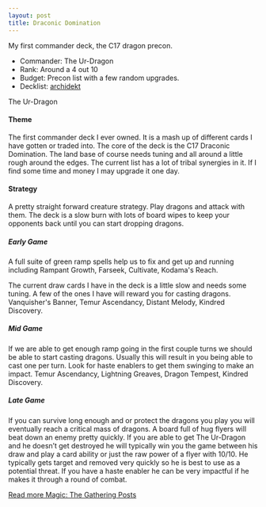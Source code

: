 ```yaml
---
layout: post
title: Draconic Domination
---
```


My first commander deck, the C17 dragon precon.

- Commander: <auto-card>The Ur-Dragon</auto-card>
- Rank: Around a 4 out 10
- Budget: Precon list with a few random upgrades.
- Decklist: [archidekt](https://archidekt.com/decks/760213#Draconic_Domination)

<div class="row">
  <div class="col-md-4"></div>
  <div class="col-md-4" style="max-width: 400px; width: 100%; height: auto;">
    <auto-card-image>The Ur-Dragon</auto-card-image>
  </div>
  <div class="col-md-4"></div>
</div>

#### Theme
The first commander deck I ever owned. It is a mash up of different cards I have gotten or traded into. The core of the deck is the C17 Draconic Domination. The land base of course needs tuning and all around a little rough around the edges. The current list has a lot of tribal synergies in it. If I find some time and money I may upgrade it one day.

#### Strategy
A pretty straight forward creature strategy. Play dragons and attack with them. The deck is a slow burn with lots of board wipes to keep your opponents back until you can start dropping dragons.

##### Early Game
A full suite of green ramp spells help us to fix and get up and running including <auto-card>Rampant Growth</auto-card>, <auto-card>Farseek</auto-card>, <auto-card>Cultivate</auto-card>, <auto-card>Kodama's Reach</auto-card>.

The current draw cards I have in the deck is a little slow and needs some tuning. A few of the ones I have will reward you for casting dragons. <auto-card>Vanquisher's Banner</auto-card>, <auto-card>Temur Ascendancy</auto-card>, <auto-card>Distant Melody</auto-card>, <auto-card>Kindred Discovery</auto-card>.

##### Mid Game
If we are able to get enough ramp going in the first couple turns we should be able to start casting dragons. Usually this will result in you being able to cast one per turn. Look for haste enablers to get them swinging to make an impact. <auto-card>Temur Ascendancy</auto-card>, <auto-card>Lightning Greaves</auto-card>, <auto-card>Dragon Tempest</auto-card>, <auto-card>Kindred Discovery</auto-card>.

##### Late Game
If you can survive long enough and or protect the dragons you play you will eventually reach a critical mass of dragons. A board full of hug flyers will beat down an enemy pretty quickly.
If you are able to get <auto-card>The Ur-Dragon</auto-card> and he doesn’t get destroyed he will typically win you the game between his draw and play a card ability or just the raw power of a flyer with 10/10. He typically gets target and removed very quickly so he is best to use as a potential threat. If you have a haste enabler he can be very impactful if he makes it through a round of combat.

[Read more Magic: The Gathering Posts](https://tactictalisman.github.io/magic/)
